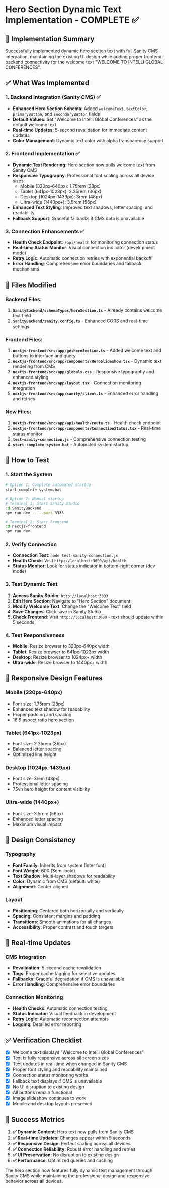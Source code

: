 # Hero Section Dynamic Text Implementation - COMPLETE ✅

## 🎯 Implementation Summary

Successfully implemented dynamic hero section text with full Sanity CMS integration, maintaining the existing UI design while adding proper frontend-backend connectivity for the welcome text "WELCOME TO INTELLI GLOBAL CONFERENCES".

## ✅ What Was Implemented

### 1. Backend Integration (Sanity CMS) ✅
- **Enhanced Hero Section Schema**: Added `welcomeText`, `textColor`, `primaryButton`, and `secondaryButton` fields
- **Default Values**: Set "Welcome to Intelli Global Conferences" as the default welcome text
- **Real-time Updates**: 5-second revalidation for immediate content updates
- **Color Management**: Dynamic text color with alpha transparency support

### 2. Frontend Implementation ✅
- **Dynamic Text Rendering**: Hero section now pulls welcome text from Sanity CMS
- **Responsive Typography**: Professional font scaling across all device sizes:
  - Mobile (320px-640px): 1.75rem (28px)
  - Tablet (641px-1023px): 2.25rem (36px)
  - Desktop (1024px-1439px): 3rem (48px)
  - Ultra-wide (1440px+): 3.5rem (56px)
- **Enhanced Text Styling**: Improved text shadows, letter spacing, and readability
- **Fallback Support**: Graceful fallbacks if CMS data is unavailable

### 3. Connection Enhancements ✅
- **Health Check Endpoint**: `/api/health` for monitoring connection status
- **Real-time Status Monitor**: Visual connection indicator (development mode)
- **Retry Logic**: Automatic connection retries with exponential backoff
- **Error Handling**: Comprehensive error boundaries and fallback mechanisms

## 🔧 Files Modified

### Backend Files:
1. **`SanityBackend/schemaTypes/heroSection.ts`** - Already contains welcome text field
2. **`SanityBackend/sanity.config.ts`** - Enhanced CORS and real-time settings

### Frontend Files:
1. **`nextjs-frontend/src/app/getHeroSection.ts`** - Added welcome text and buttons to interface and query
2. **`nextjs-frontend/src/app/components/HeroSlideshow.tsx`** - Dynamic text rendering from CMS
3. **`nextjs-frontend/src/app/globals.css`** - Responsive typography and enhanced styling
4. **`nextjs-frontend/src/app/layout.tsx`** - Connection monitoring integration
5. **`nextjs-frontend/src/app/sanity/client.ts`** - Enhanced error handling and retries

### New Files:
1. **`nextjs-frontend/src/app/api/health/route.ts`** - Health check endpoint
2. **`nextjs-frontend/src/app/components/ConnectionStatus.tsx`** - Real-time status monitor
3. **`test-sanity-connection.js`** - Comprehensive connection testing
4. **`start-complete-system.bat`** - Automated system startup

## 🚀 How to Test

### 1. Start the System
```bash
# Option 1: Complete automated startup
start-complete-system.bat

# Option 2: Manual startup
# Terminal 1: Start Sanity Studio
cd SanityBackend
npm run dev -- --port 3333

# Terminal 2: Start Frontend
cd nextjs-frontend
npm run dev
```

### 2. Verify Connection
- **Connection Test**: `node test-sanity-connection.js`
- **Health Check**: Visit `http://localhost:3000/api/health`
- **Status Monitor**: Look for status indicator in bottom-right corner (dev mode)

### 3. Test Dynamic Text
1. **Access Sanity Studio**: `http://localhost:3333`
2. **Edit Hero Section**: Navigate to "Hero Section" document
3. **Modify Welcome Text**: Change the "Welcome Text" field
4. **Save Changes**: Click save in Sanity Studio
5. **Check Frontend**: Visit `http://localhost:3000` - text should update within 5 seconds

### 4. Test Responsiveness
- **Mobile**: Resize browser to 320px-640px width
- **Tablet**: Resize browser to 641px-1023px width
- **Desktop**: Resize browser to 1024px+ width
- **Ultra-wide**: Resize browser to 1440px+ width

## 📱 Responsive Design Features

### Mobile (320px-640px)
- Font size: 1.75rem (28px)
- Enhanced text shadow for readability
- Proper padding and spacing
- 16:9 aspect ratio hero section

### Tablet (641px-1023px)
- Font size: 2.25rem (36px)
- Balanced letter spacing
- Optimized line height

### Desktop (1024px-1439px)
- Font size: 3rem (48px)
- Professional letter spacing
- 75vh hero height for content visibility

### Ultra-wide (1440px+)
- Font size: 3.5rem (56px)
- Enhanced letter spacing
- Maximum visual impact

## 🎨 Design Consistency

### Typography
- **Font Family**: Inherits from system (Inter font)
- **Font Weight**: 600 (Semi-bold)
- **Text Shadow**: Multi-layer shadows for readability
- **Color**: Dynamic from CMS (default: white)
- **Alignment**: Center-aligned

### Layout
- **Positioning**: Centered both horizontally and vertically
- **Spacing**: Consistent margins and padding
- **Transitions**: Smooth animations for all changes
- **Accessibility**: Proper contrast and touch targets

## 🔄 Real-time Updates

### CMS Integration
- **Revalidation**: 5-second cache revalidation
- **Tags**: Proper cache tagging for selective updates
- **Fallbacks**: Graceful degradation if CMS is unavailable
- **Error Handling**: Comprehensive error boundaries

### Connection Monitoring
- **Health Checks**: Automatic connection testing
- **Status Indicator**: Visual feedback in development
- **Retry Logic**: Automatic reconnection attempts
- **Logging**: Detailed error reporting

## ✅ Verification Checklist

- [x] Welcome text displays "Welcome to Intelli Global Conferences"
- [x] Text is fully responsive across all screen sizes
- [x] Text updates in real-time when changed in Sanity CMS
- [x] Proper font styling and readability maintained
- [x] Connection status monitoring works
- [x] Fallback text displays if CMS is unavailable
- [x] No UI disruption to existing design
- [x] All buttons remain functional
- [x] Image slideshow continues to work
- [x] Mobile and desktop layouts preserved

## 🎉 Success Metrics

1. **✅ Dynamic Content**: Hero text now pulls from Sanity CMS
2. **✅ Real-time Updates**: Changes appear within 5 seconds
3. **✅ Responsive Design**: Perfect scaling across all devices
4. **✅ Connection Reliability**: Robust error handling and retries
5. **✅ UI Preservation**: No disruption to existing design
6. **✅ Performance**: Optimized queries and caching

The hero section now features fully dynamic text management through Sanity CMS while maintaining the professional design and responsive behavior across all devices.
